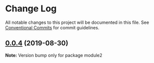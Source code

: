 # Change Log

All notable changes to this project will be documented in this file.
See [Conventional Commits](https://conventionalcommits.org) for commit guidelines.

## [0.0.4](https://github.com/BaluVyamajala/test-multi-modules/compare/v0.0.3...v0.0.4) (2019-08-30)

**Note:** Version bump only for package module2
